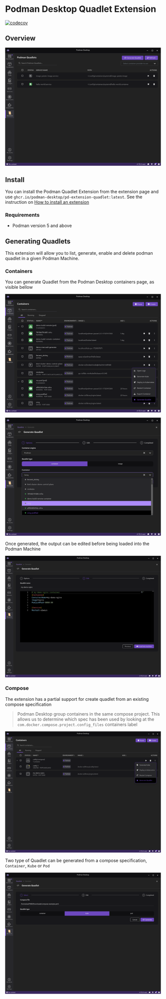 # Podman Desktop Quadlet Extension

[![codecov](https://codecov.io/github/podman-desktop/extension-podman-quadlet/graph/badge.svg?token=P885ZCDJA7)](https://codecov.io/github/podman-desktop/extension-podman-quadlet)

## Overview

![quadlet-list.png](images/quadlet-list.png)

## Install

You can install the Podman Quadlet Extension from the extension page and use `ghcr.io/podman-desktop/pd-extension-quadlet:latest`. See the instruction on [How to install an extension](https://podman-desktop.io/docs/extensions/install)

### Requirements

- Podman version 5 and above

## Generating Quadlets

This extension will allow you to list, generate, enable and delete podman quadlet in a given Podman Machine.

### Containers

You can generate Quadlet from the Podman Desktop containers page, as visible bellow

![generate-from-containers-list.png](images/generate-from-containers-list.png)

![quadlet-generate-container.png](images/quadlet-generate-container.png)

Once generated, the output can be edited before being loaded into the Podman Machine

![edit-podlet-output.png](images/edit-podlet-output.png)

### Compose

The extension has a partial support for create quadlet from an existing compose specification

> Podman Desktop group containers in the same compose project. 
> This allows us to determine which spec has been used by looking at the `com.docker.compose.project.config_files` containers label

![generate-from-compose.png](images/generate-from-compose.png)

Two type of Quadlet can be generated from a compose specification, `Container`, `Kube` or `Pod`

![quadlet-generate-compose.png](images/quadlet-generate-compose.png)


